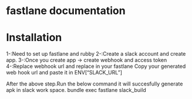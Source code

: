 fastlane documentation
================
# Installation

1-:Need to set up fastlane and rubby
2-:Create a slack account and create app.
3-:Once you create app -> create webhook and access token
4-:Replace webhook url and replace in your fastlane
Copy your generated web hook url and paste it in ENV[“SLACK_URL”]

After the above step.Run the below command it will succesfully generate apk in slack work space.
bundle exec fastlane slack_build